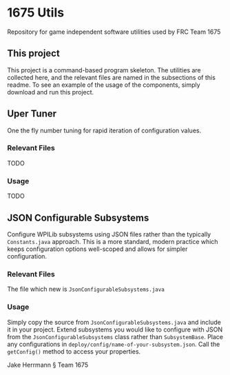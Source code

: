 # 1675 Utils
Repository for game independent software utilities used by FRC Team 1675

## This project 
This project is a command-based program skeleton. The utilities are collected here, and the relevant files are named in the subsections of this readme. To see an example of the usage of the components, simply download and run this project.

## Uper Tuner
One the fly number tuning for rapid iteration of configuration values.

### Relevant Files
TODO

### Usage
TODO

## JSON Configurable Subsystems
Configure WPILib subsystems using JSON files rather than the typically `Constants.java` approach. This is a more standard, modern practice which keeps configuration options well-scoped and allows for simpler configuration. 

### Relevant Files
The file which new is `JsonConfigurableSubsystems.java` 

### Usage
Simply copy the source from `JsonConfigurableSubsystems.java` and include it in your project. Extend subsystems you would like to configure with JSON from the `JsonConfigurableSubsystems` class rather than `SubsystemBase`. Place any configurations in `deploy/config/name-of-your-subsystem.json`. Call the `getConfig()` method to access your properties. 

Jake Herrmann § Team 1675